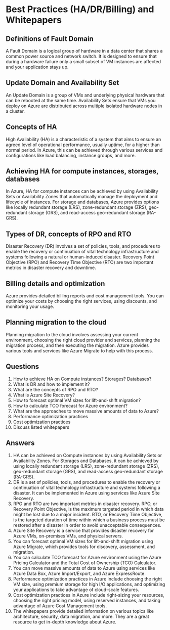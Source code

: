 # Best Practices (HA/DR/Billing) and Whitepapers

## Definitions of Fault Domain
A Fault Domain is a logical group of hardware in a data center that shares a common power source and network switch. It is designed to ensure that during a hardware failure only a small subset of VM instances are affected and your application stays up.

## Update Domain and Availability Set
An Update Domain is a group of VMs and underlying physical hardware that can be rebooted at the same time. Availability Sets ensure that VMs you deploy on Azure are distributed across multiple isolated hardware nodes in a cluster.

## Concepts of HA
High Availability (HA) is a characteristic of a system that aims to ensure an agreed level of operational performance, usually uptime, for a higher than normal period. In Azure, this can be achieved through various services and configurations like load balancing, instance groups, and more.

## Achieving HA for compute instances, storages, databases
In Azure, HA for compute instances can be achieved by using Availability Sets or Availability Zones that automatically manage the deployment and lifecycle of instances. For storage and databases, Azure provides options like locally redundant storage (LRS), zone-redundant storage (ZRS), geo-redundant storage (GRS), and read-access geo-redundant storage (RA-GRS).

## Types of DR, concepts of RPO and RTO
Disaster Recovery (DR) involves a set of policies, tools, and procedures to enable the recovery or continuation of vital technology infrastructure and systems following a natural or human-induced disaster. Recovery Point Objective (RPO) and Recovery Time Objective (RTO) are two important metrics in disaster recovery and downtime.

## Billing details and optimization
Azure provides detailed billing reports and cost management tools. You can optimize your costs by choosing the right services, using discounts, and monitoring your usage.

## Planning migration to the cloud
Planning migration to the cloud involves assessing your current environment, choosing the right cloud provider and services, planning the migration process, and then executing the migration. Azure provides various tools and services like Azure Migrate to help with this process.

## Questions
1. How to achieve HA on Compute instances? Storages? Databases?
2. What is DR and how to implement it?
3. What are the concepts of RPO and RTO?
4. What is Azure Site Recovery?
5. How to forecast optimal VM sizes for lift-and-shift migration?
6. How to calculate TCO forecast for Azure environment?
7. What are the approaches to move massive amounts of data to Azure?
8. Performance optimization practices
9. Cost optimization practices
10. Discuss listed whitepapers

## Answers
1. HA can be achieved on Compute instances by using Availability Sets or Availability Zones. For Storages and Databases, it can be achieved by using locally redundant storage (LRS), zone-redundant storage (ZRS), geo-redundant storage (GRS), and read-access geo-redundant storage (RA-GRS).
2. DR is a set of policies, tools, and procedures to enable the recovery or continuation of vital technology infrastructure and systems following a disaster. It can be implemented in Azure using services like Azure Site Recovery.
3. RPO and RTO are two important metrics in disaster recovery. RPO, or Recovery Point Objective, is the maximum targeted period in which data might be lost due to a major incident. RTO, or Recovery Time Objective, is the targeted duration of time within which a business process must be restored after a disaster in order to avoid unacceptable consequences.
4. Azure Site Recovery is a service that provides disaster recovery for Azure VMs, on-premises VMs, and physical servers.
5. You can forecast optimal VM sizes for lift-and-shift migration using Azure Migrate, which provides tools for discovery, assessment, and migration.
6. You can calculate TCO forecast for Azure environment using the Azure Pricing Calculator and the Total Cost of Ownership (TCO) Calculator.
7. You can move massive amounts of data to Azure using services like Azure Data Box, Azure Import/Export, and Azure ExpressRoute.
8. Performance optimization practices in Azure include choosing the right VM size, using premium storage for high I/O applications, and optimizing your applications to take advantage of cloud-scale features.
9. Cost optimization practices in Azure include right-sizing your resources, choosing the right pricing model, using reserved instances, and taking advantage of Azure Cost Management tools.
10. The whitepapers provide detailed information on various topics like architecture, security, data migration, and more. They are a great resource to get in-depth knowledge about Azure.